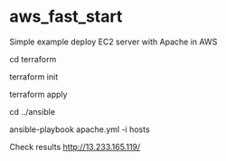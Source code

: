 # aws_fast_start
Simple example deploy EC2 server with Apache in AWS

cd terraform

terraform init

terraform apply

cd ../ansible

ansible-playbook apache.yml -i hosts 

Check results http://13.233.165.119/